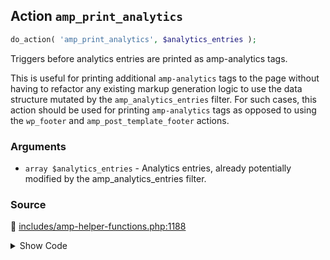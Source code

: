 ## Action `amp_print_analytics`

```php
do_action( 'amp_print_analytics', $analytics_entries );
```

Triggers before analytics entries are printed as amp-analytics tags.

This is useful for printing additional `amp-analytics` tags to the page without having to refactor any existing markup generation logic to use the data structure mutated by the `amp_analytics_entries` filter. For such cases, this action should be used for printing `amp-analytics` tags as opposed to using the `wp_footer` and `amp_post_template_footer` actions.

### Arguments

* `array $analytics_entries` - Analytics entries, already potentially modified by the amp_analytics_entries filter.

### Source

:link: [includes/amp-helper-functions.php:1188](/includes/amp-helper-functions.php#L1188)

<details>
<summary>Show Code</summary>

```php
do_action( 'amp_print_analytics', $analytics_entries );
```

</details>
